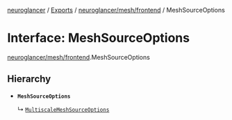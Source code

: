 [neuroglancer](../README.md) / [Exports](../modules.md) / [neuroglancer/mesh/frontend](../modules/neuroglancer_mesh_frontend.md) / MeshSourceOptions

# Interface: MeshSourceOptions

[neuroglancer/mesh/frontend](../modules/neuroglancer_mesh_frontend.md).MeshSourceOptions

## Hierarchy

- **`MeshSourceOptions`**

  ↳ [`MultiscaleMeshSourceOptions`](neuroglancer_mesh_frontend.MultiscaleMeshSourceOptions.md)
